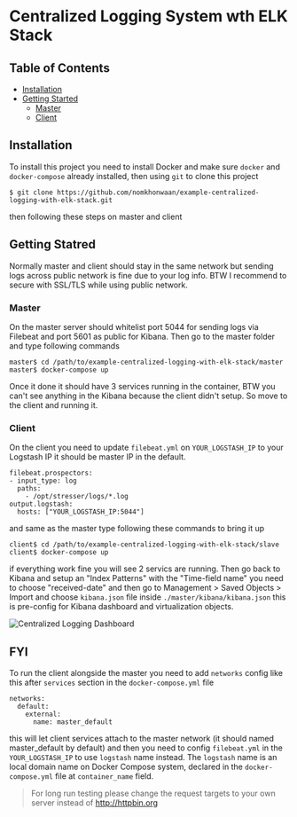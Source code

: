 # Centralized Logging System wth ELK Stack 

## Table of Contents
- [Installation](#installation)
- [Getting Started](#getting-started)
  - [Master](#master)
  - [Client](#client)

## Installation
To install this project you need to install Docker and make sure `docker` and `docker-compose` already installed,
then using `git` to clone this project 

```
$ git clone https://github.com/nomkhonwaan/example-centralized-logging-with-elk-stack.git
```

then following these steps on master and client 

## Getting Statred
Normally master and client should stay in the same network but sending logs across public network is fine due to your log info.
BTW I recommend to secure with SSL/TLS while using public network. 

### Master 
On the master server should whitelist port 5044 for sending logs via Filebeat and port 5601 as public for Kibana.
Then go to the master folder and type following commands

```
master$ cd /path/to/example-centralized-logging-with-elk-stack/master
master$ docker-compose up 
```

Once it done it should have 3 services running in the container, BTW you can't see anything in the Kibana
because the client didn't setup. So move to the client and running it.

### Client 
On the client you need to update `filebeat.yml` on `YOUR_LOGSTASH_IP` to your Logstash IP 
it should be master IP in the default.

```
filebeat.prospectors:
- input_type: log
  paths:
    - /opt/stresser/logs/*.log
output.logstash:
  hosts: ["YOUR_LOGSTASH_IP:5044"]
```

and same as the master type following these commands to bring it up

```
client$ cd /path/to/example-centralized-logging-with-elk-stack/slave
client$ docker-compose up
```

if everything work fine you will see 2 servics are running. Then go back to Kibana
and setup an "Index Patterns" with the "Time-field name" you need to choose "received-date" and then
go to Management > Saved Objects > Import and choose `kibana.json` file inside `./master/kibana/kibana.json` 
this is pre-config for Kibana dashboard and virtualization objects.

![Centralized Logging Dashboard](https://raw.github.com/nomkhonwaan/example-centralized-logging-with-elk-stack/master/screenshot.png)

## FYI 
To run the client alongside the master you need to add `networks` config like this
after `services` section in the `docker-compose.yml` file

```
networks:
  default:
    external:
      name: master_default
```

this will let client services attach to the master network (it should named master_default by default) 
and then you need to config `filebeat.yml` in the `YOUR_LOGSTASH_IP` to use `logstash` name instead.
The `logstash` name is an local domain name on Docker Compose system, declared in the `docker-compose.yml` file at `container_name` field.

> For long run testing please change the request targets to your own server instead of http://httpbin.org 

